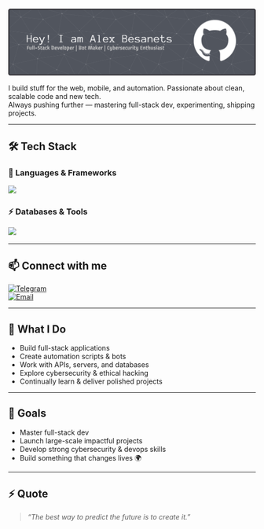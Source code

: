 ![Banner](./github-header-banner.png)


I build stuff for the web, mobile, and automation. Passionate about clean, scalable code and new tech.  
Always pushing further — mastering full-stack dev, experimenting, shipping projects.

---

## 🛠️ Tech Stack  

### 🚀 Languages & Frameworks  
<p align="left">
  <img src="https://skillicons.dev/icons?i=js,ts,python,java,kotlin,react,nodejs,express,html,css,tailwind,androidstudio" />
</p>

### ⚡ Databases & Tools  
<p align="left">
  <img src="https://skillicons.dev/icons?i=mysql,postgres,mongodb,git,docker,linux,vscode" />
</p>

---

## 📫 Connect with me  
[![Telegram](https://img.shields.io/badge/Telegram-%40besanets-blue?logo=telegram)](https://t.me/besanets)  
[![Email](https://img.shields.io/badge/Email-abesanets%40gmail.com-red?logo=gmail)](mailto:abesanets@gmail.com)

---

## 🚀 What I Do  
- Build full-stack applications  
- Create automation scripts & bots  
- Work with APIs, servers, and databases  
- Explore cybersecurity & ethical hacking  
- Continually learn & deliver polished projects  

---

## 🎯 Goals  
- Master full-stack dev  
- Launch large-scale impactful projects  
- Develop strong cybersecurity & devops skills  
- Build something that changes lives 🌍  

---

## ⚡ Quote  
> *“The best way to predict the future is to create it.”*  
